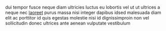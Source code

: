 dui tempor fusce neque diam ultricies luctus eu lobortis vel ut ut ultrices a
neque nec [laoreet](generated_webpages/nec11.md) purus massa nisi integer
dapibus idsed malesuada diam elit ac porttitor id quis egestas molestie nisi id
dignissimproin non vel sollicitudin donec ultrices ante aenean vulputate
vestibulum